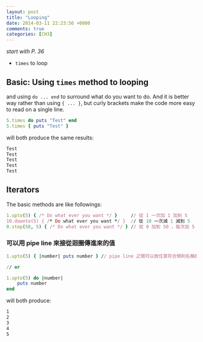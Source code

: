 ```yaml
---
layout: post
title: "Looping"
date: 2014-03-11 22:23:56 +0800
comments: true
categories: [CH3] 
---
```


*start with P. 36*

- `times` to loop

<!-- more -->

## Basic: Using `times` method to looping

and using `do ... end` to surround what do you want to do. And it is better way rather than using `{ ... }`, but curly brackets make the code more easy to read on a single line.

```ruby
5.times do puts "Test" end
5.times { puts "Test" }
```

will both produce the same results: 

```sh
Test
Test
Test
Test
Test
```
## Iterators

The basic methods are like followings:

```ruby
1.upto(5) { /* Do what ever you want */ }     // 從 1 一次加 1 加到 5
10.downto(5) { /* Do what ever you want */ }  // 從 10 一次減 1 減到 5
0.step(50, 5) { /* Do what ever you want */ } // 從 0 加到 50 ，每次加 5
```

### 可以用 pipe line 來接從迴圈傳進來的值

```ruby
1.upto(5) { |number| puts number } // pipe line 之間可以放任意符合規則名稱的變數

// or

1.upto(5) do |number|
	puts number
end
```

will both produce:

```sh
1
2
3
4
5
```
